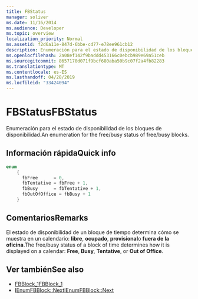 ```yaml
---
title: FBStatus
manager: soliver
ms.date: 11/16/2014
ms.audience: Developer
ms.topic: overview
localization_priority: Normal
ms.assetid: f2d6a11e-847d-6bbe-cd77-e78ee961cb12
description: Enumeración para el estado de disponibilidad de los bloques de disponibilidad.
ms.openlocfilehash: 2a08ef142f9baddd453166c0ebcb989e69a51ceb
ms.sourcegitcommit: 8657170d071f9bcf680aba50b9c07f2a4fb82283
ms.translationtype: MT
ms.contentlocale: es-ES
ms.lasthandoff: 04/28/2019
ms.locfileid: "33424094"
---
```

# <a name="fbstatus"></a><span data-ttu-id="a957e-103">FBStatus</span><span class="sxs-lookup"><span data-stu-id="a957e-103">FBStatus</span></span>

<span data-ttu-id="a957e-104">Enumeración para el estado de disponibilidad de los bloques de disponibilidad.</span><span class="sxs-lookup"><span data-stu-id="a957e-104">An enumeration for the free/busy status of free/busy blocks.</span></span>
  
## <a name="quick-info"></a><span data-ttu-id="a957e-105">Información rápida</span><span class="sxs-lookup"><span data-stu-id="a957e-105">Quick info</span></span>

```cpp
enum  
    { 
      fbFree      = 0, 
      fbTentative = fbFree + 1, 
      fbBusy      = fbTentative + 1, 
      fbOutOfOffice = fbBusy + 1 
    }

```

## <a name="remarks"></a><span data-ttu-id="a957e-106">Comentarios</span><span class="sxs-lookup"><span data-stu-id="a957e-106">Remarks</span></span>

<span data-ttu-id="a957e-107">El estado de disponibilidad de un bloque de tiempo determina cómo se muestra en un calendario: **libre**, **ocupado**, **provisional**o **fuera de la oficina**.</span><span class="sxs-lookup"><span data-stu-id="a957e-107">The free/busy status of a block of time determines how it is displayed on a calendar: **Free**, **Busy**, **Tentative**, or **Out of Office**.</span></span> 
  
## <a name="see-also"></a><span data-ttu-id="a957e-108">Ver también</span><span class="sxs-lookup"><span data-stu-id="a957e-108">See also</span></span>

- [<span data-ttu-id="a957e-109">FBBlock_1</span><span class="sxs-lookup"><span data-stu-id="a957e-109">FBBlock_1</span></span>](fbblock_1.md)
- [<span data-ttu-id="a957e-110">IEnumFBBlock::Next</span><span class="sxs-lookup"><span data-stu-id="a957e-110">IEnumFBBlock::Next</span></span>](ienumfbblock-next.md)

